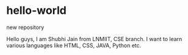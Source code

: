 # hello-world
new repository

Hello guys,
I am Shubhi Jain from LNMIIT, CSE branch. I want to learn various languages like HTML, CSS, JAVA, Python etc.
